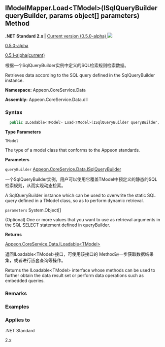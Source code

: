 

## **IModelMapper.Load&#60;TModel>(ISqlQueryBuilder queryBuilder, params object[] parameters) Method**

**.NET Standard 2.x |**  <a href="javascript:void(0)" class="dropdown">Current version (0.5.0-alpha) <img src="~/images/dropdown.png"/></a>

<div class="otherversions"  value="versdiv">

<a href="javascript:void(0)">0.5.0-alpha</a>

<a href="javascript:void(0)">0.5.1-alpha(current)</a>

</div>

根据一个SqlQueryBuilder实例中定义的SQL检索规则检索数据。

Retrieves data according to the SQL query defined in the SqlQueryBuilder instance.

 **Namespace:** Appeon.CoreService.Data

 **Assembly:** Appeon.CoreService.Data.dll

### **Syntax**

```c#
  public ILoadable<TModel> Load<TModel>(ISqlQueryBuilder queryBuilder, params object[] parameters);
```

**Type Parameters**

`TModel`

The type of a model class that conforms to the Appeon standards.

**Parameters**

`queryBuilder` [Appeon.CoreService.Data.ISqlQueryBuilder](../../ISqlQueryBuilder/ISqlQueryBuilder.html)

一个SqlQueryBuilder实例，用户可以使用它覆盖TModel中预定义的静态的SQL检索规则，从而实现动态检索。

A SqlQueryBuilder instance which can be used to overwrite the static SQL query defined in a TModel class, so as to perform dynamic retrieval.

`parameters` System.Object[]

(Optional) One or more values that you want to use as retrieval arguments in the SQL SELECT statement defined in queryBuilder.

**Returns**

[Appeon.CoreService.Data.ILoadable&#60;TModel>](../../ILoadable/ILoadable.html)

返回ILoadable&#60;TModel>接口，可使用该接口的 Method进一步获取数据结果集，或者进行嵌套查询等操作。

Returns the ILoadable&#60;TModel> interface whose methods can be used to further obtain the data result set or perform data operations such as embedded queries.

### **Remarks**



### **Examples**





### **Applies to**

.NET Standard 

2.x